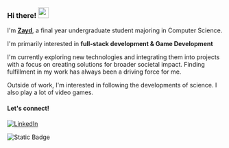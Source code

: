 ### Hi there! <img src="https://emojis.slackmojis.com/emojis/images/1536351075/4594/blob-wave.gif" width="25"/>

I'm [**Zayd**](https://github.com/Zaid-B24), a final year undergraduate student majoring in Computer Science.

I'm primarily interested in **full-stack development & Game Development** 

I'm currently exploring new technologies and integrating them into projects with a focus on creating solutions for broader societal impact. Finding fulfillment in my work has always been a driving force for me.

Outside of work, I'm interested in following the developments of science. I also play a lot of video games.

#### Let's connect!
[<img alt="LinkedIn" src="https://img.shields.io/badge/LinkedIn-%230E76A8.svg?&style=for-the-badge&logo=LinkedIn&logoColor=white" />](https://www.linkedin.com/in/zaid-baig-76a633229/)

![Static Badge](https://img.shields.io/badge/Portfolio-portfolio?logo=aircanada&logoSize=small&color=blue&link=https%3A%2F%2Fzaid-baig.vercel.app%2F)

